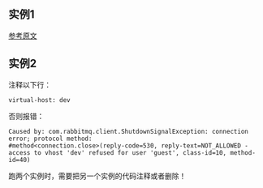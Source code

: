 ## 实例1
[参考原文](https://segmentfault.com/a/1190000011778631)

## 实例2
注释以下行：
```
virtual-host: dev
```
否则报错：
```
Caused by: com.rabbitmq.client.ShutdownSignalException: connection error; protocol method:
#method<connection.close>(reply-code=530, reply-text=NOT_ALLOWED - access to vhost 'dev' refused for user 'guest', class-id=10, method-id=40)
```

跑两个实例时，需要把另一个实例的代码注释或者删除！
